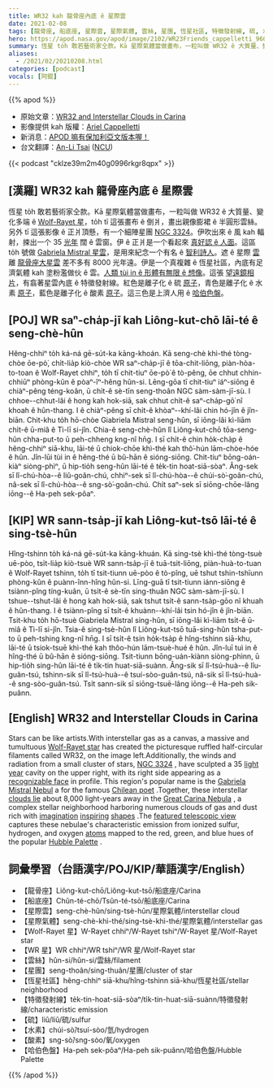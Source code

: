 ```yaml
---
title: WR32 kah 龍骨座內底 ê 星際雲
date: 2021-02-08
tags: [龍骨座, 船底座, 星際雲, 星際氣體, 雲絲, 星團, 恆星社區, 特徵發射線, 硫, 水素, 酸素, 哈伯色盤]
hero: https://apod.nasa.gov/apod/image/2102/WR23Friends_cappelletti_960.jpg
summary: 恆星 to̍h 敢若藝術家仝款。Kā 星際氣體當做畫布，一粒叫做 WR32 ê 大質量、變化多端 ê Wolf-Rayet 星，to̍h tī 這張畫布 ê 倒爿，畫出親像膨裙 ê 半圓形雲絲。
aliases:
  - /2021/02/20210208.html
categories: [podcast]
vocals: [阿錕]
---
```


{{% apod %}}

- 原始文章：[WR32 and Interstellar Clouds in Carina](https://apod.nasa.gov/apod/ap210208.html)
- 影像提供 kah 版權：[Ariel Cappelletti](https://www.flickr.com/photos/110969348@N03/)
- 新消息：[APOD 嘛有保加利亞文版本喔！](https://mediabricks.bg/apod-bulgaria/)
- 台文翻譯：[An-Li Tsai](mailto:thianbu.taigi@gmail.com) ([NCU](https://www.astro.ncu.edu.tw))

{{< podcast "cklze39m2m40g0996rkgr8qpx" >}}

## [漢羅] WR32 kah 龍骨座內底 ê 星際雲

恆星 to̍h 敢若藝術家仝款。Kā 星際氣體當做畫布，一粒叫做 WR32 ê 大質量、變化多端 ê [Wolf-Rayet 星](https://apod.nasa.gov/apod/ap200308.html)，to̍h tī 這張畫布 ê 倒爿，畫出親像膨裙 ê 半圓形雲絲。另外 tī 這張影像 ê 正爿頂懸，有一个細陣星團 [NGC 3324](https://en.wikipedia.org/wiki/NGC_3324)。伊吹出來 ê 風 kah 輻射，捒出一个 35 [光年](https://exoplanets.nasa.gov/faq/26/what-is-a-light-year/) 闊 ê 雲窗。伊 ê 正爿是一个看起來 [真好認 ê 人面](https://static.boredpanda.com/blog/wp-content/uploads/2015/03/ninja-cats-2-2__605.jpg)。這區 to̍h 號做 [Gabriela Mistral 星雲](https://telescope.live/gallery/168)，是用來紀念一个有名 ê [智利詩人](https://en.wikipedia.org/wiki/Gabriela_Mistral)。遮 ê 星際 [雲](https://youtu.be/YDNiYGuzZPM) 離 [龍骨座大星雲](https://apod.nasa.gov/apod/ap190507.html) 差不多有 8000 光年遠。伊是一个真複雜 ê 恆星社區，內底有足濟氣體 kah 塗粉濫做伙 ê 雲。[人類 tùi in ê 形體有無限 ê 想像](https://apod.nasa.gov/apod/ap191002.html)。這張 [望遠鏡相片](https://www.flickr.com/photos/110969348@N03/50678536108/)，有翕著星雲內底 ê 特徵發射線。紅色是離子化 ê 硫 [原子](https://imagine.gsfc.nasa.gov/science/toolbox/atom.html)，青色是離子化 ê 水素 [原子](https://imagine.gsfc.nasa.gov/science/toolbox/atom.html)，藍色是離子化 ê 酸素 [原子](https://imagine.gsfc.nasa.gov/science/toolbox/atom.html)。這三色是上濟人用 ê [哈伯色盤](https://astrobackyard.com/narrowband-imaging/#:~:text=What%20is%20the%20Hubble%20Palette,of%20light%20using%20various%20filters)。

## [POJ] WR saⁿ-cha̍p-jī kah Liông-kut-chō lāi-té ê seng-chè-hûn

Hêng-chhiⁿ to̍h ká-ná gē-su̍t-ka kāng-khoán. Kā seng-chè khì-thé tòng-chòe ōe-pò͘, chi̍t-lia̍p kiò-chòe WR saⁿ-cha̍p-jī ê tōa-chit-liōng, piàn-hòa-to-toan ê Wolf-Rayet chhiⁿ, to̍h tī chit-tiuⁿ ōe-pò͘ ê tò-pêng, ōe chhut chhin-chhiūⁿ phòng-kûn ê pòaⁿ-îⁿ-hêng hûn-si. Lēng-gōa tī chit-tiuⁿ iáⁿ-siōng ê chiàⁿ-pêng téng-koân, ū chi̍t-ê sè-tīn seng-thoân NGC sàm-sàm-jī-sù. I chhoe--chhut-lâi ê hong kah hok-siā, sak chhut chi̍t-ê saⁿ-cha̍p-gō͘ nî khoah ê hûn-thang. I ê chiàⁿ-pêng sī chi̍t-ê khòaⁿ--khí-lâi chin hó-jîn ê jîn-biān. Chit-khu to̍h hō-chòe Giabriela Mistral seng-hûn, sī iōng-lâi kì-liām chi̍t-ê ū-miâ ê Tì-lī si-jîn. Chia-ê seng-chè-hûn lî Liông-kut-chō tōa-seng-hûn chha-put-to ū peh-chheng kng-nî hn̄g. I sī chi̍t-ê chin ho̍k-cha̍p ê hêng-chhiⁿ siā-khu, lāi-té ū chiok-chōe khì-thé kah thô͘-hún lām-chòe-hóe ê hûn. Jîn-lūi tùi in ê hêng-thé ū bû-hān ê sióng-siōng. Chit-tiuⁿ bōng-oán-kiàⁿ siòng-phìⁿ, ū hip-tio̍h seng-hûn lāi-té ê te̍k-tin hoat-siā-sòaⁿ. Âng-sek sī lî-chú-hòa--ê liû-goân-chú, chhiⁿ-sek sī lî-chú-hòa--ê chúi-sò͘-goân-chú, nâ-sek sī lî-chú-hòa--ê sng-sò͘-goân-chú. Chi̍t saⁿ-sek sī siōng-chōe-lâng iōng--ê Ha-peh sek-pôaⁿ.

## [KIP] WR sann-tsa̍p-jī kah Liông-kut-tsō lāi-té ê sing-tsè-hûn

Hîng-tshinn to̍h ká-ná gē-su̍t-ka kāng-khuán. Kā sing-tsè khì-thé tòng-tsuè uē-pòo, tsi̍t-lia̍p kiò-tsuè WR sann-tsa̍p-jī ê tuā-tsit-liōng, piàn-huà-to-tuan ê Wolf-Rayet tshinn, to̍h tī tsit-tiunn uē-pòo ê tò-pîng, uē tshut tshin-tshīunn phòng-kûn ê puànn-înn-hîng hûn-si. Līng-guā tī tsit-tiunn iánn-siōng ê tsiànn-pîng tíng-kuân, ū tsi̍t-ê sè-tīn sing-thuân NGC sàm-sàm-jī-sù. I tshue--tshut-lâi ê hong kah hok-siā, sak tshut tsi̍t-ê sann-tsa̍p-gōo nî khuah ê hûn-thang. I ê tsiànn-pîng sī tsi̍t-ê khuànn--khí-lâi tsin hó-jîn ê jîn-biān. Tsit-khu to̍h hō-tsuè Giabriela Mistral sing-hûn, sī iōng-lâi kì-liām tsi̍t-ê ū-miâ ê Tì-lī si-jîn. Tsia-ê sing-tsè-hûn lî Liông-kut-tsō tuā-sing-hûn tsha-put-to ū peh-tshing kng-nî hn̄g. I sī tsi̍t-ê tsin ho̍k-tsa̍p ê hîng-tshinn siā-khu, lāi-té ū tsiok-tsuē khì-thé kah thôo-hún lām-tsuè-hué ê hûn. Jîn-luī tuì in ê hîng-thé ū bû-hān ê sióng-siōng. Tsit-tiunn bōng-uán-kiànn siòng-phìnn, ū hip-tio̍h sing-hûn lāi-té ê ti̍k-tin huat-siā-suànn. Âng-sik sī lî-tsú-huà--ê lîu-guân-tsú, tshinn-sik sī lî-tsú-huà--ê tsuí-sòo-guân-tsú, nâ-sik sī lî-tsú-huà--ê sng-sòo-guân-tsú. Tsi̍t sann-sik sī siōng-tsuē-lâng iōng--ê Ha-peh sik-puânn.

## [English] WR32 and Interstellar Clouds in Carina

Stars can be like artists.With interstellar gas as a canvas, a massive and tumultuous [Wolf-Rayet star](https://apod.nasa.gov/apod/fap/ap200308.html) has created the picturesque ruffled half-circular filaments called WR32, on the image left.Additionally, the winds and radiation from a small cluster of stars, [NGC 3324](https://en.wikipedia.org/wiki/NGC_3324) , have sculpted a 35 [light year](https://exoplanets.nasa.gov/faq/26/what-is-a-light-year/) cavity on the upper right, with its right side appearing as a [recognizable face](https://static.boredpanda.com/blog/wp-content/uploads/2015/03/ninja-cats-2-2__605.jpg) in profile. This region's popular name is the [Gabriela Mistral Nebul](https://telescope.live/gallery/168) a for the famous [Chilean poet](https://en.wikipedia.org/wiki/Gabriela_Mistral) .Together, these interstellar [clouds lie](https://youtu.be/YDNiYGuzZPM) about 8,000 light-years away in the [Great Carina Nebula](https://apod.nasa.gov/apod/fap/ap190507.html) , a complex stellar neighborhood harboring numerous clouds of gas and dust rich with [imagination](https://apod.nasa.gov/apod/fap/ap191002.html) [inspiring](https://apod.nasa.gov/apod/fap/ap170702.html) [shapes](https://apod.nasa.gov/apod/fap/ap190623.html) .The [featured telescopic view](https://www.flickr.com/photos/110969348@N03/50678536108/) captures these nebulae's characteristic emission from ionized sulfur, hydrogen, and oxygen [atoms](https://imagine.gsfc.nasa.gov/science/toolbox/atom.html) mapped to the red, green, and blue hues of the popular [Hubble Palette](https://astrobackyard.com/narrowband-imaging/#:~:text=What%20is%20the%20Hubble%20Palette,of%20light%20using%20various%20filters) .

## 詞彙學習（台語漢字/POJ/KIP/華語漢字/English）

- 【龍骨座】Liông-kut-chō/Liông-kut-tsō/船底座/Carina
- 【船底座】Chûn-té-chō/Tsûn-té-tsō/船底座/Carina
- 【星際雲】seng-chè-hûn/sing-tsè-hûn/星際氣體/interstellar cloud
- 【星際氣體】seng-chè-khì-thé/sing-tsè-khì-thé/星際氣體/interstellar gas
- 【Wolf-Rayet 星】W-Rayet chhiⁿ/W-Rayet tshiⁿ/W-Rayet 星/Wolf-Rayet star
- 【WR 星】WR chhiⁿ/WR tshiⁿ/WR 星/Wolf-Rayet star
- 【雲絲】hûn-si/hûn-si/雲絲/filament
- 【星團】seng-thoân/sing-thuân/星團/cluster of star
- 【恆星社區】hêng-chhiⁿ siā-khu/hîng-tshinn siā-khu/恆星社區/stellar neighborhood
- 【特徵發射線】te̍k-tin-hoat-siā-sòaⁿ/ti̍k-tin-huat-siā-suànn/特徵發射線/characteristic emission
- 【硫】liû/liû/硫/sulfur
- 【水素】chúi-sò͘/tsuí-sòo/氫/hydrogen
- 【酸素】sng-sò͘/sng-sòo/氧/oxygen
- 【哈伯色盤】Ha-peh sek-pôaⁿ/Ha-peh sik-puânn/哈伯色盤/Hubble Palette

{{% /apod %}}
